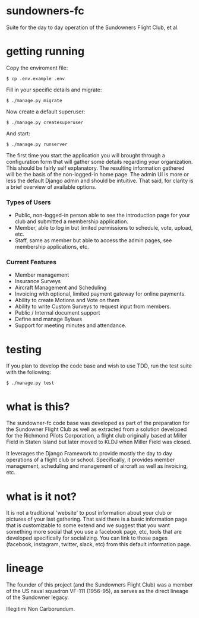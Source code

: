 # sundowners-fc
Suite for the day to day operation of the Sundowners Flight Club, et al.

# getting running

Copy the enviroment file:

    $ cp .env.example .env

Fill in your specific details and migrate:

    $ ./manage.py migrate

Now create a default superuser:

    $ ./manage.py createsuperuser

And start:

    $ ./manage.py runserver

The first time you start the application you will brought through a configuration form that will gather some details regarding your organization. This should be fairly self explanatory. The resulting information gathered will be the basis of the non-logged-in home page. The admin UI is more or less the default Django admin and should be intuitive. That said, for clarity is a brief overview of available options.

### Types of Users

* Public, non-logged-in person able to see the introduction page for your club and submitted a membership application.
* Member, able to log in but limited permissions to schedule, vote, upload, etc.
* Staff, same as member but able to access the admin pages, see membership applications, etc.

### Current Features

* Member management
* Insurance Surveys
* Aircraft Management and Scheduling
* Invoicing with optional, limited payment gateway for online payments.
* Ability to create Motions and Vote on them
* Ability to write Custom Surveys to request input from members.
* Public / Internal document support
* Define and manage Bylaws
* Support for meeting minutes and attendance.


# testing

If you plan to develop the code base and wish to use TDD, run the test suite with the following:

    $ ./manage.py test

# what is this?

The sundowner-fc code base was developed as part of the preparation for the Sundowner Flight Club as well as extracted from a solution developed for the Richmond Pilots Corporation, a flight club originally based at Miller Field in Staten Island but later moved to KLDJ when Miller Field was closed.

It leverages the Django Framework to provide mostly the day to day operations of a flight club or school. Specifically, it provides member management, scheduling and management of aircraft as well as invoicing, etc.

# what is it not?

It is not a traditional 'website' to post information about your club or pictures of your last gathering. That said there is a basic information page that is customizable to some extend and we suggest that you want something more social that you use a facebook page, etc, tools that are developed specifically for socializing. You can link to those pages (facebook, instagram, twitter, slack, etc) from this default information page.

# lineage
The founder of this project (and the Sundowners Flight Club) was a member of the US naval squadron VF-111 (1956-95), as serves as the direct lineage of the Sundowner legacy.


Illegitimi Non Carborundum.

